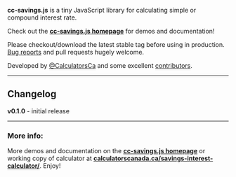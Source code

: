 **cc-savings.js** is a tiny JavaScript library for calculating simple or compound interest rate. 

Check out the **[cc-savings.js homepage](http://calculatorscanada.github.io/savings.js/)** for demos and documentation!

Please checkout/download the latest stable tag before using in production. [Bug reports](https://github.com/CalculatorsCanada/savings.js/issues) and pull requests hugely welcome.

Developed by [@CalculatorsCa](https://twitter.com/CalculatorsCa) and some excellent [contributors](https://github.com/CalculatorsCanada/savings.js/contributors).

---

## Changelog

**v0.1.0** - initial release

---

### More info:

More demos and documentation on the **[cc-savings.js homepage](http://calculatorscanada.github.io/savings.js/)** or working copy of calculator at **[calculatorscanada.ca/savings-interest-calculator/](https://calculatorscanada.ca/savings-interest-calculator/)**. Enjoy!
